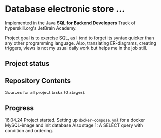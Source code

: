 # Database electronic store ...

Implemented in the Java <b>SQL for Backend Developers</b> Track of hyperskill.org's JetBrain Academy.<br>

Project goal is to exercise SQL, as I tend to forget its syntax quicker than any other programming language.
Also, translating ER-diagrams, creating triggers, views is not my usual daily work but helps me in the job still.

## Project status

[//]: # (Project was completed on 27.08.23.)

## Repository Contents

Sources for all project tasks (6 stages).

## Progress

16.04.24 Project started. Setting up `docker-compose.yml` for a docker MySQL-image and init database
Also stage 1: A SELECT query with condition and ordering.
```